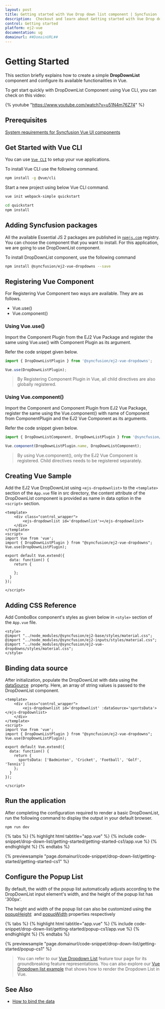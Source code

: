 ```yaml
---
layout: post
title: Getting started with Vue Drop down list component | Syncfusion
description:  Checkout and learn about Getting started with Vue Drop down list component of Syncfusion Essential JS 2 and more details.
control: Getting started 
platform: ej2-vue
documentation: ug
domainurl: ##DomainURL##
---
```


# Getting Started

This section briefly explains how to create a simple **DropDownList** component and configure its available functionalities in Vue.

To get start quickly with DropDownList Component using Vue CLI, you can check on this video:

{% youtube "https://www.youtube.com/watch?v=u51N4m76Z74" %}

## Prerequisites

[System requirements for Syncfusion Vue UI components](https://ej2.syncfusion.com/vue/documentation/system-requirements/)

## Get Started with Vue CLI

You can use [`Vue CLI`](https://github.com/vuejs/vue-cli) to setup your vue applications.

To install Vue CLI use the following command.

```bash
npm install -g @vue/cli
```

Start a new project using below Vue CLI command.

```bash
vue init webpack-simple quickstart

cd quickstart
npm install

```

## Adding Syncfusion packages

All the available Essential JS 2 packages are published in [`npmjs.com`](https://www.npmjs.com/~syncfusionorg) registry. You can choose the component that you want to install. For this application, we are going to use DropDownList component.

To install DropDownList component, use the following command

```bash
npm install @syncfusion/ej2-vue-dropdowns --save
```

## Registering Vue Component

For Registering Vue Component two ways are available. They are as follows.
* Vue.use()
* Vue.component()

### Using Vue.use()

Import the Component Plugin from the EJ2 Vue Package and register the same using Vue.use() with Component Plugin as its argument.

Refer the code snippet given below.

```ts
import { DropDownListPlugin } from '@syncfusion/ej2-vue-dropdowns';

Vue.use(DropDownListPlugin);
```

> By Registering Component Plugin in Vue, all child directives are also globally registered.

### Using Vue.component()

Import the Component and Component Plugin from EJ2 Vue Package, register the same using the Vue.component() with name of Component from ComponentPlugin and the EJ2 Vue Component as its arguments.

Refer the code snippet given below.

```ts
import { DropDownListComponent, DropDownListPlugin } from '@syncfusion/ej2-vue-dropdowns';

Vue.component(DropDownListPlugin.name, DropDownListComponent);
```

> By using Vue.component(), only the EJ2 Vue Component is registered. Child directives needs to be registered separately.

## Creating Vue Sample

Add the EJ2 Vue DropDownList using `<ejs-dropdownlist>` to the `<template>` section of the `App.vue` file in src directory, the content attribute of the DropDownList component is provided as name in data option in the `<script>` section.

```
<template>
    <div class="control_wrapper">
        <ejs-dropdownlist id='dropdownlist'></ejs-dropdownlist>
    </div>
</template>
<script>
import Vue from 'vue';
import { DropDownListPlugin } from "@syncfusion/ej2-vue-dropdowns";
Vue.use(DropDownListPlugin);

export default Vue.extend({
  data: function() {
    return {

    };
  }
});

</script>
```

## Adding CSS Reference

Add ComboBox component's styles as given below in `<style>` section of the `App.vue` file.

```
<style>
@import "../node_modules/@syncfusion/ej2-base/styles/material.css";
@import "../node_modules/@syncfusion/ej2-inputs/styles/material.css";
@import "../node_modules/@syncfusion/ej2-vue-dropdowns/styles/material.css";
</style>
```

## Binding data source

After initialization, populate the DropDownList with data using the [dataSource](https://ej2.syncfusion.com/vue/documentation/api/drop-down-list/#datasource) &nbsp;property. Here, an array of string values is passed to the DropDownList component.

```
<template>
    <div class="control_wrapper">
        <ejs-dropdownlist id='dropdownlist' :dataSource='sportsData'></ejs-dropdownlist>
    </div>
</template>
<script>
import Vue from 'vue';
import { DropDownListPlugin } from "@syncfusion/ej2-vue-dropdowns";
Vue.use(DropDownListPlugin);

export default Vue.extend({
  data: function() {
    return {
      sportsData: ['Badminton', 'Cricket', 'Football', 'Golf', 'Tennis']
    };
  }
});

</script>
```

## Run the application

After completing the configuration required to render a basic DropDownList, run the following command to
display the output in your default browser.

```
npm run dev
```

{% tabs %}
{% highlight html tabtitle="app.vue" %}
{% include code-snippet/drop-down-list/getting-started/getting-started-cs1/app.vue %}
{% endhighlight %}
{% endtabs %}
        
{% previewsample "page.domainurl/code-snippet/drop-down-list/getting-started/getting-started-cs1" %}

## Configure the Popup List

By default, the width of the popup list automatically adjusts according to the DropDownList input element's width, and the height of the popup list has '300px'.

The height and width of the popup list can also be customized using the [popupHeight](../api/drop-down-list/#popupheight) &nbsp;and [popupWidth](https://ej2.syncfusion.com/vue/documentation/api/drop-down-list/#popupwidth) properties respectively

{% tabs %}
{% highlight html tabtitle="app.vue" %}
{% include code-snippet/drop-down-list/getting-started/popup-cs1/app.vue %}
{% endhighlight %}
{% endtabs %}
        
{% previewsample "page.domainurl/code-snippet/drop-down-list/getting-started/popup-cs1" %}

> You can refer to our [Vue Dropdown List](https://www.syncfusion.com/vue-ui-components/vue-dropdown-list) feature tour page for its groundbreaking feature representations. You can also explore our [Vue Dropdown list example]( https://ej2.syncfusion.com/vue/demos/#/material/drop-down-list/default.html) that shows how to render the Dropdown List in Vue.

## See Also

* [How to bind the data](./data-binding/)